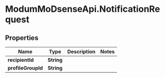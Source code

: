 # ModumMoDsenseApi.NotificationRequest

## Properties

Name | Type | Description | Notes
------------ | ------------- | ------------- | -------------
**recipientId** | **String** |  | 
**profileGroupId** | **String** |  | 


